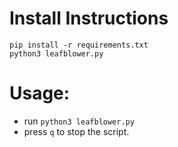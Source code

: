 # Install Instructions

```
pip install -r requirements.txt
python3 leafblower.py
```

# Usage:

- run `python3 leafblower.py`
- press `q` to stop the script.
